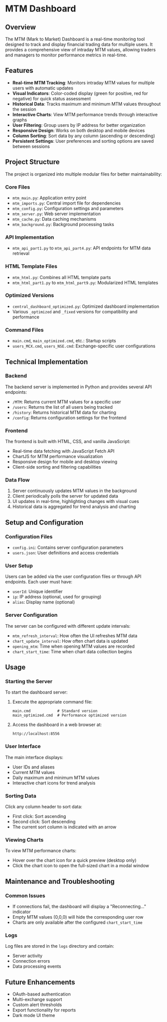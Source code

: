 # MTM Dashboard

## Overview
The MTM (Mark to Market) Dashboard is a real-time monitoring tool designed to track and display financial trading data for multiple users. It provides a comprehensive view of intraday MTM values, allowing traders and managers to monitor performance metrics in real-time.

## Features
- **Real-time MTM Tracking**: Monitors intraday MTM values for multiple users with automatic updates
- **Visual Indicators**: Color-coded display (green for positive, red for negative) for quick status assessment
- **Historical Data**: Tracks maximum and minimum MTM values throughout the session
- **Interactive Charts**: View MTM performance trends through interactive graphs
- **User Filtering**: Group users by IP address for better organization
- **Responsive Design**: Works on both desktop and mobile devices
- **Column Sorting**: Sort data by any column (ascending or descending)
- **Persistent Settings**: User preferences and sorting options are saved between sessions

## Project Structure
The project is organized into multiple modular files for better maintainability:

### Core Files
- `mtm_main.py`: Application entry point
- `mtm_imports.py`: Central import file for dependencies
- `mtm_config.py`: Configuration settings and parameters
- `mtm_server.py`: Web server implementation
- `mtm_cache.py`: Data caching mechanisms
- `mtm_background.py`: Background processing tasks

### API Implementation
- `mtm_api_part1.py` to `mtm_api_part4.py`: API endpoints for MTM data retrieval

### HTML Template Files
- `mtm_html.py`: Combines all HTML template parts
- `mtm_html_part1.py` to `mtm_html_part9.py`: Modularized HTML templates

### Optimized Versions
- `central_dashboard_optimized.py`: Optimized dashboard implementation
- Various `_optimized` and `_fixed` versions for compatibility and performance

### Command Files
- `main.cmd`, `main_optimized.cmd`, etc.: Startup scripts
- `users_MCX.cmd`, `users_NSE.cmd`: Exchange-specific user configurations

## Technical Implementation

### Backend
The backend server is implemented in Python and provides several API endpoints:
- `/MTM`: Returns current MTM values for a specific user
- `/users`: Returns the list of all users being tracked
- `/history`: Returns historical MTM data for charting
- `/config`: Returns configuration settings for the frontend

### Frontend
The frontend is built with HTML, CSS, and vanilla JavaScript:
- Real-time data fetching with JavaScript Fetch API
- ChartJS for MTM performance visualization
- Responsive design for mobile and desktop viewing
- Client-side sorting and filtering capabilities

### Data Flow
1. Server continuously updates MTM values in the background
2. Client periodically polls the server for updated data
3. UI updates in real-time, highlighting changes with visual cues
4. Historical data is aggregated for trend analysis and charting

## Setup and Configuration

### Configuration Files
- `config.ini`: Contains server configuration parameters
- `users.json`: User definitions and access credentials

### User Setup
Users can be added via the user configuration files or through API endpoints.
Each user must have:
- `userId`: Unique identifier
- `ip`: IP address (optional, used for grouping)
- `alias`: Display name (optional)

### Server Configuration
The server can be configured with different update intervals:
- `mtm_refresh_interval`: How often the UI refreshes MTM data
- `chart_update_interval`: How often chart data is updated
- `opening_mtm`: Time when opening MTM values are recorded
- `chart_start_time`: Time when chart data collection begins

## Usage

### Starting the Server
To start the dashboard server:
1. Execute the appropriate command file:
   ```
   main.cmd            # Standard version
   main_optimized.cmd  # Performance optimized version
   ```

2. Access the dashboard in a web browser at:
   ```
   http://localhost:8556
   ```

### User Interface
The main interface displays:
- User IDs and aliases
- Current MTM values
- Daily maximum and minimum MTM values
- Interactive chart icons for trend analysis

### Sorting Data
Click any column header to sort data:
- First click: Sort ascending
- Second click: Sort descending
- The current sort column is indicated with an arrow

### Viewing Charts
To view MTM performance charts:
- Hover over the chart icon for a quick preview (desktop only)
- Click the chart icon to open the full-sized chart in a modal window

## Maintenance and Troubleshooting

### Common Issues
- If connections fail, the dashboard will display a "Reconnecting..." indicator
- Empty MTM values (0,0,0) will hide the corresponding user row
- Charts are only available after the configured `chart_start_time`

### Logs
Log files are stored in the `logs` directory and contain:
- Server activity
- Connection errors
- Data processing events

## Future Enhancements
- OAuth-based authentication
- Multi-exchange support
- Custom alert thresholds
- Export functionality for reports
- Dark mode UI theme
